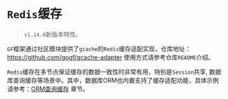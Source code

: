 
# `Redis`缓存

> `v1.14.0`新版本特性。

`GF`框架通过社区模块提供了`gcache`的`Redis`缓存适配实现，仓库地址：https://github.com/gogf/gcache-adapter 使用方式请参考仓库`README`介绍。


`Redis`缓存在多节点保证缓存的数据一致性时非常有用，特别是`Session`共享, 数据库查询缓存等场景中。其中，数据库ORM也内置支持了缓存适配功能，具体示例请参考：[ORM查询缓存](database/gdb/model/cache.md) 章节。















